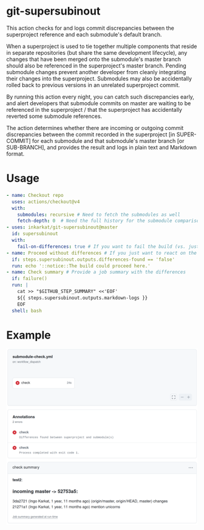 # git-supersubinout

This action checks for and logs commit discrepancies between the superproject reference and each submodule's default branch.

When a superproject is used to tie together multiple components that reside in separate repositories (but share the same development lifecycle), any changes that have been merged onto the submodule's master branch should also be referenced in the superproject's master branch.
Pending submodule changes prevent another developer from cleanly integrating their changes into the superproject.
Submodules may also be accidentally rolled back to previous versions in an unrelated superproject commit.

By running this action every night, you can catch such discrepancies early, and alert developers that submodule commits on master are waiting to be referenced in the superproject / that the superproject has accidentally reverted some submodule references.

The action determines whether there are incoming or outgoing commit discrepancies between the commit recorded in the superproject [in SUPER-COMMIT] for each submodule and that submodule's master branch [or SUB-BRANCH], and provides the result and logs in plain text and Markdown format.

# Usage

```yaml
- name: Checkout repo
  uses: actions/checkout@v4
  with:
    submodules: recursive # Need to fetch the submodules as well
    fetch-depth: 0  # Need the full history for the submodule comparison
- uses: inkarkat/git-supersubinout@master
  id: supersubinout
  with:
    fail-on-differences: true # If you want to fail the build (vs. just checking whether there are differences)
- name: Proceed without differences # If you just want to react on the result without failing the build.
  if: steps.supersubinout.outputs.differences-found == 'false'
  run: echo '::notice::The build could proceed here.'
- name: Check summary # Provide a job summary with the differences
  if: failure()
  run: |
    cat >> "$GITHUB_STEP_SUMMARY" <<'EOF'
    ${{ steps.supersubinout.outputs.markdown-logs }}
    EOF
  shell: bash
```
# Example

![workflow run](workflow-run.png)
